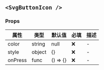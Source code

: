 ## `<SvgButtonIcon />`

### Props

| 属性    | 类型   | 默认值   | 必填 | 描述 |
| ------- | ------ | -------- | ---- | ---- |
| color   | string | null     | ❌   | -    |
| style   | object | {}       | ❌   | -    |
| onPress | func   | () => {} | ❌   | -    |
